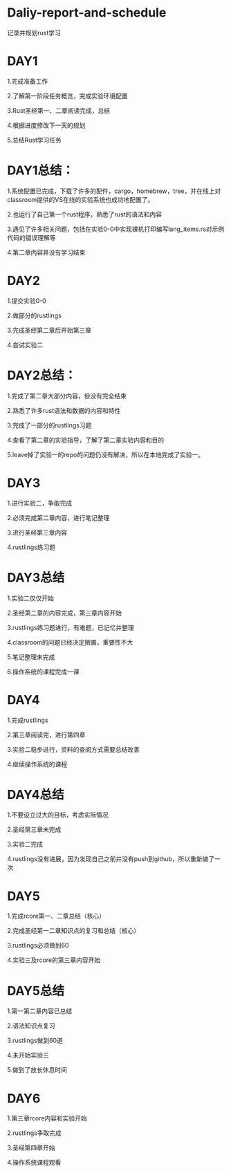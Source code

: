 # Daliy-report-and-schedule
记录并规划rust学习
# DAY1
  1.完成准备工作
  
  2.了解第一阶段任务概览，完成实验环境配置
  
  3.Rust圣经第一、二章阅读完成，总结
  
  4.根据进度修改下一天的规划
  
  5.总结Rust学习任务
# DAY1总结：
  
  1.系统配置已完成，下载了许多的配件，cargo，homebrew，tree，并在线上对classroom提供的VS在线的实验系统也成功地配置了。
  
  2.也运行了自己第一个rust程序，熟悉了rust的语法和内容
  
  3.遇见了许多相关问题，包括在实验0-0中实现裸机打印编写lang_items.rs对示例代码的错误理解等
  
  4.第二章内容并没有学习结束
  
# DAY2
1.提交实验0-0

2.做部分的rustlings

3.完成圣经第二章后开始第三章

4.尝试实验二

# DAY2总结：

1.完成了第二章大部分内容，但没有完全结束

2.熟悉了许多rust语法和数据的内容和特性

3.完成了一部分的rustlings习题

4.查看了第二章的实验指导，了解了第二章实验内容和目的

5.leave掉了实验一的repo的问题仍没有解决，所以在本地完成了实验一。

# DAY3
1.进行实验二，争取完成

2.必须完成第二章内容，进行笔记整理

3.进行圣经第三章内容

4.rustlings练习题

# DAY3总结

1.实验二仅仅开始

2.圣经第二章的内容完成，第三章内容开始

3.rustlings练习题进行，有难题，已记忆并整理

4.classroom的问题已经决定搁置，重要性不大

5.笔记整理未完成

6.操作系统的课程完成一课

# DAY4

1.完成rustlings

2.第三章阅读完，进行第四章

3.实验二稳步进行，资料的查阅方式需要总结改善

4.继续操作系统的课程

# DAY4总结

1.不要设立过大的目标，考虑实际情况

2.圣经第三章未完成

3.实验二完成

4.rustlings没有进展，因为发现自己之前并没有push到github，所以重新做了一次

# DAY5

1.完成rcore第一、二章总结（核心）

2.完成圣经第一二章知识点的复习和总结（核心）

3.rustlings必须做到60

4.实验三及rcore的第三章内容开始

# DAY5总结
1.第一第二章内容已总结

2.语法知识点复习

3.rustlings做到60道

4.未开始实验三

5.做到了放长休息时间

# DAY6

1.第三章rcore内容和实验开始

2.rustlings争取完成

3.圣经第四章开始

4.操作系统课程观看
